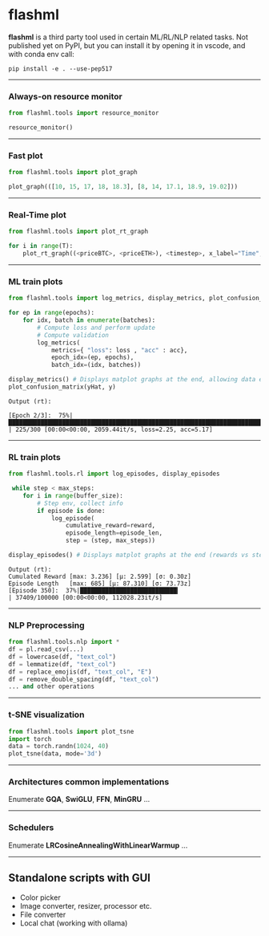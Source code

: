 # flashml

**flashml** is a third party tool used in certain ML/RL/NLP related tasks. Not published yet on PyPI,
but you can install it by opening it in vscode, and with conda env call:

```
pip install -e . --use-pep517
```
---

### Always-on resource monitor
```python
from flashml.tools import resource_monitor

resource_monitor()
```
***
### Fast plot
```python
from flashml.tools import plot_graph

plot_graph(([10, 15, 17, 18, 18.3], [8, 14, 17.1, 18.9, 19.02]))
```
***
### Real-Time plot
```python
from flashml.tools import plot_rt_graph

for i in range(T):
    plot_rt_graph((<priceBTC>, <priceETH>), <timestep>, x_label="Time", y_label="Price", color=["yellow", "purple])
```

***
### ML train plots

```python
from flashml.tools import log_metrics, display_metrics, plot_confusion_matrix

for ep in range(epochs):
    for idx, batch in enumerate(batches):    
        # Compute loss and perform update
        # Compute validation
        log_metrics(
            metrics={ "loss": loss , "acc" : acc},
            epoch_idx=(ep, epochs),
            batch_idx=(idx, batches))

display_metrics() # Displays matplot graphs at the end, allowing data export as csv
plot_confusion_matrix(yHat, y)
```
```
Output (rt):

[Epoch 2/3]:  75%|████████████████████████████████████████████████████████████████████████                        | 225/300 [00:00<00:00, 2059.44it/s, loss=2.25, acc=5.17]

```
***

### RL train plots

```python
from flashml.tools.rl import log_episodes, display_episodes

 while step < max_steps:
    for i in range(buffer_size):
        # Step env, collect info
        if episode is done:
            log_episode(
                cumulative_reward=reward,
                episode_length=episode_len,
                step = (step, max_steps))

display_episodes() # Displays matplot graphs at the end (rewards vs step/epoch, ep_len vs step/epoch), allowing data export as csv
```

```
Output (rt):
Cumulated Reward [max: 3.236] [µ: 2.599] [σ: 0.30z]
Episode Length   [max: 685] [µ: 87.310] [σ: 73.73z]
[Episode 350]:  37%|███████████████████████████▎                                             | 37409/100000 [00:00<00:00, 112028.23it/s]

```
***
### NLP Preprocessing
```python
from flashml.tools.nlp import *
df = pl.read_csv(...)
df = lowercase(df, "text_col")
df = lemmatize(df, "text_col")
df = replace_emojis(df, "text_col", "E")
df = remove_double_spacing(df, "text_col")
... and other operations
```
***
### t-SNE visualization
```python
from flashml.tools import plot_tsne
import torch
data = torch.randn(1024, 40)
plot_tsne(data, mode='3d')
```
***
### Architectures common implementations
Enumerate **GQA**, **SwiGLU**, **FFN**, **MinGRU** ...
***
### Schedulers
Enumerate **LRCosineAnnealingWithLinearWarmup** ...
***
## Standalone scripts with GUI
- Color picker
- Image converter, resizer, processor etc.
- File converter
- Local chat (working with ollama)